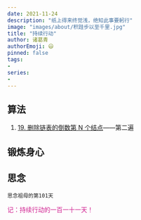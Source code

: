 ```yaml
---
date: 2021-11-24
description: "纸上得来终觉浅，绝知此事要躬行"
image: "images/about/积跬步以至千里.jpg"
title: "持续行动"
author: 诸葛青
authorEmoji: 😃
pinned: false
tags:
- 
series:
-
---
```



## 算法
1. [19. 删除链表的倒数第 N 个结点](https://leetcode-cn.com/problems/remove-nth-node-from-end-of-list/)——第二遍

## 锻炼身心 

## 思念
``思念祖母的第101天``

<font color=VioletRed>记：持续行动的一百一十一天！</font>


